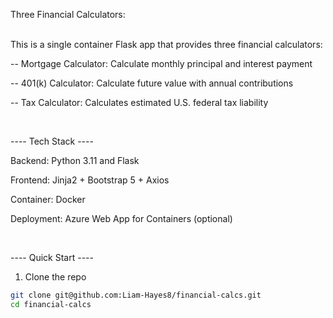 Three Financial Calculators:
<br>
<br>

This is a single container Flask app that provides three financial calculators:
<br>

-- Mortgage Calculator: Calculate monthly principal and interest payment

-- 401(k) Calculator: Calculate future value with annual contributions

-- Tax Calculator: Calculates estimated U.S. federal tax liability

<br>

---- Tech Stack ----

Backend: Python 3.11 and Flask

Frontend: Jinja2 + Bootstrap 5 + Axios

Container: Docker

Deployment: Azure Web App for Containers (optional)

<br>

---- Quick Start ----


1. Clone the repo
```bash
git clone git@github.com:Liam-Hayes8/financial-calcs.git
cd financial-calcs
